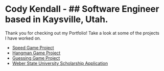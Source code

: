 # Cody Kendall - ## Software Engineer based in Kaysville, Utah.

Thank you for checking out my Portfolio!
Take a look at some of the projects I have worked on.
- [Speed Game Project](SpeedProject.md)
- [Hangman Game Project](HangmanGameProject.md)
- [Guessing Game Project](GuessingGameProject.md)
- [Weber State University Scholarship Application](ScholarshipApp.md)


